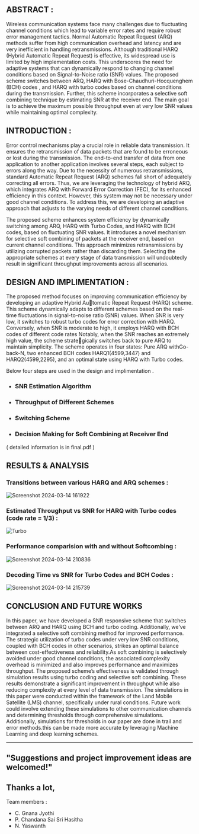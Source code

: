 
## ABSTRACT : 

Wireless communication systems face many challenges due to fluctuating channel conditions
which lead to variable error rates and require robust error management tactics. Normal Automatic Repeat Request (ARQ) methods suffer from high communication overhead and latency
and are very inefficient in handling retransmissions. Although traditional HARQ (Hybrid Automatic Repeat Request) is effective, its widespread use is limited by high implementation costs.
This underscores the need for adaptive systems that can dynamically respond to changing channel conditions based on Signal-to-Noise ratio (SNR) values. The proposed scheme switches
between ARQ, HARQ with Bose-Chaudhuri-Hocquenghem (BCH) codes , and HARQ with
turbo codes based on channel conditions during the transmission. Further, this scheme incorporates a selective soft combining technique by estimating SNR at the receiver end. The
main goal is to achieve the maximum possible throughput even at very low SNR values while
maintaining optimal complexity.



## INTRODUCTION :

Error control mechanisms play a crucial role in reliable data transmission. It ensures the retransmission of data
packets that are found to be erroneous or lost during the transmission. The end-to-end transfer of data from
one application to another application involves several steps, each subject to errors along the way. Due to
the necessity of numerous retransmissions, standard Automatic Repeat Request (ARQ) schemes fall short of
adequately correcting all errors. Thus, we are leveraging the technology of hybrid ARQ, which integrates ARQ
with Forward Error Correction (FEC), for its enhanced efficiency in this context. However, this system
may not be necessary under good channel conditions. To address this, we are developing an adaptive approach
that adjusts to the varying needs of different channel conditions.

The proposed scheme enhances system efficiency by dynamically switching among ARQ, HARQ with Turbo
Codes, and HARQ with BCH codes, based on fluctuating SNR values. It introduces a novel mechanism for
selective soft combining of packets at the receiver end, based on current channel conditions. This approach
minimizes retransmissions by utilizing corrupted packets rather than discarding them. Selecting the appropriate
schemes at every stage of data transmission will undoubtedly result in significant throughput improvements
across all scenarios.


## DESIGN AND IMPLIMENTATION :

The proposed method focuses on improving communication efficiency by developing an adaptive Hybrid Automatic Repeat Request (HARQ) scheme. This scheme dynamically adapts to different schemes based on the
real-time fluctuations in signal-to-noise ratio (SNR) values. When SNR is very low, it switches to robust turbo codes for error correction with HARQ. Conversely, when SNR is moderate to high, it employs HARQ with BCH codes of different code rates Notably, when the SNR reaches an extremely high value, the scheme strategically switches back to pure ARQ to maintain simplicity. The scheme operates in four states: Pure ARQ withGo-back-N, two enhanced BCH codes HARQ1(4599,3447)  and HARQ2(4599,2295), and an optimal state using HARQ with Turbo codes.

Below four steps are used in the design and implimentation . 

- ### SNR Estimation Algorithm
- ### Throughput of Different Schemes
- ### Switching Scheme
- ### Decision Making for Soft Combining at Receiver End

( detailed  information is in final.pdf ) 

## RESULTS & ANALYSIS

### Transitions between various HARQ and ARQ schemes : 
![Screenshot 2024-03-14 161922](https://github.com/Yaswanthyash1/SNR-Responsive-Communication-for-Enhanced-Efficiency/assets/147232443/dbcb996d-a0e6-47cf-8fbe-1dcf83da9a02)

###  Estimated Throughput vs SNR for HARQ with Turbo codes (code rate = 1/3) :

![Turbo](https://github.com/Yaswanthyash1/SNR-Responsive-Communication-for-Enhanced-Efficiency/assets/147232443/65bebe28-ff97-46fe-ad55-a1749b189b7b)

### Performance comparision with and without Softcombing :
![Screenshot 2024-03-14 210836](https://github.com/Yaswanthyash1/SNR-Responsive-Communication-for-Enhanced-Efficiency/assets/147232443/fd0caaeb-e60c-4002-a2c3-815f10764734)

### Decoding Time vs SNR for Turbo Codes and BCH Codes : 
![Screenshot 2024-03-14 215739](https://github.com/Yaswanthyash1/SNR-Responsive-Communication-for-Enhanced-Efficiency/assets/147232443/f8a23ba4-388c-455e-b08a-3171152059de)



## CONCLUSION AND FUTURE WORKS 
In this paper, we have developed a SNR responsive scheme that switches between ARQ and HARQ using BCH
and turbo coding. Additionally, we’ve integrated a selective soft combining method for improved performance.
The strategic utilization of turbo codes under very low SNR conditions, coupled with BCH codes in other
scenarios, strikes an optimal balance between cost-effectiveness and reliability.As soft combining is selectively
avoided under good channel conditions, the associated complexity overhead is minimized and also improves
performance and maximizes throughput. The proposed scheme’s effectiveness is validated through simulation
results using turbo coding and selective soft combining. These results demonstrate a significant improvement
in throughput while also reducing complexity at every level of data transmission.
The simulations in this paper were conducted within the framework of the Land Mobile Satellite (LMS)  channel, specifically under rural conditions. Future work could involve extending these simulations to
other communication channels and determining thresholds through comprehensive simulations. Additionally,
simulations for thresholds in our paper are done in trail and error methods.this can be made more accurate by
leveraging Machine Learning and deep learning schemes.


<hr>

## "Suggestions and project improvement ideas are welcomed!"

## <bold>Thanks a lot,</bold><br/>

 Team members : 

 - C. Gnana Jyothi
-  P. Chandana Sai Sri Hasitha
-  N. Yaswanth
   

